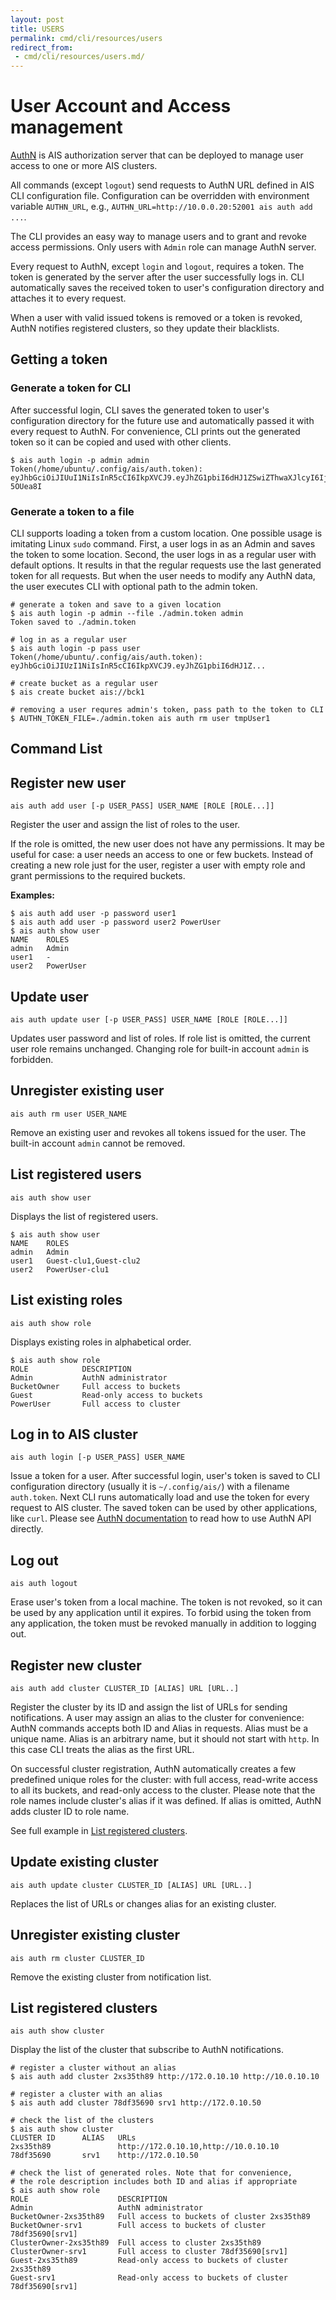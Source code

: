 ```yaml
---
layout: post
title: USERS
permalink: cmd/cli/resources/users
redirect_from:
 - cmd/cli/resources/users.md/
---
```


# User Account and Access management

[AuthN](/cmd/authn/README.md) is AIS authorization server that can be deployed to manage user access to one or more AIS clusters.

All commands (except `logout`) send requests to AuthN URL defined in AIS CLI configuration file. Configuration can be overridden with environment variable `AUTHN_URL`, e.g., `AUTHN_URL=http://10.0.0.20:52001 ais auth add ...`.

The CLI provides an easy way to manage users and to grant and revoke access permissions.
Only users with `Admin` role can manage AuthN server.

Every request to AuthN, except `login` and `logout`, requires a token.
The token is generated by the server after the user successfully logs in.
CLI automatically saves the received token to user's configuration directory and attaches it to every request.

When a user with valid issued tokens is removed or a token is revoked, AuthN notifies registered clusters, so they update their blacklists.

## Getting a token


### Generate a token for CLI

After successful login, CLI saves the generated token to user's configuration directory for the future use and automatically passed it with every request to AuthN.
For convenience, CLI prints out the generated token so it can be copied and used with other clients.

```console
$ ais auth login -p admin admin
Token(/home/ubuntu/.config/ais/auth.token):
eyJhbGciOiJIUuI1NiIsInR5cCI6IkpXVCJ9.eyJhZG1pbiI6dHJ1ZSwiZThwaXJlcyI6IjIwMjAtMDYtMTFUMTY6MzU6MDAuODQyNzMzNjU1LTA3OjAwIiwidXNlcm5hbWUiOiJhZG1pbiJ9.ppyMR8EE37M9O9Kl9ybyB7CE0fq6hIwL3Sa-5OUea8I
```

### Generate a token to a file

CLI supports loading a token from a custom location.
One possible usage is imitating Linux `sudo` command.
First, a user logs in as an Admin and saves the token to some location.
Second, the user logs in as a regular user with default options.
It results in that the regular requests use the last generated token for all requests.
But when the user needs to modify any AuthN data, the user executes CLI with optional path to the admin token.

```console
# generate a token and save to a given location
$ ais auth login -p admin --file ./admin.token admin
Token saved to ./admin.token

# log in as a regular user
$ ais auth login -p pass user
Token(/home/ubuntu/.config/ais/auth.token):
eyJhbGciOiJIUzI1NiIsInR5cCI6IkpXVCJ9.eyJhZG1pbiI6dHJ1Z...

# create bucket as a regular user
$ ais create bucket ais://bck1

# removing a user requres admin's token, pass path to the token to CLI
$ AUTHN_TOKEN_FILE=./admin.token ais auth rm user tmpUser1
```

## Command List

## Register new user

`ais auth add user [-p USER_PASS] USER_NAME [ROLE [ROLE...]]`

Register the user and assign the list of roles to the user.

If the role is omitted, the new user does not have any permissions. It may be useful for
case: a user needs an access to one or few buckets. Instead of creating a new role just
for the user, register a user with empty role and grant permissions to the required buckets.

**Examples:**

```console
$ ais auth add user -p password user1
$ ais auth add user -p password user2 PowerUser
$ ais auth show user
NAME    ROLES
admin   Admin
user1   -
user2   PowerUser
```

## Update user

`ais auth update user [-p USER_PASS] USER_NAME [ROLE [ROLE...]]`

Updates user password and list of roles. If role list is omitted, the current
user role remains unchanged.
Changing role for built-in account `admin` is forbidden.

## Unregister existing user

`ais auth rm user USER_NAME`

Remove an existing user and revokes all tokens issued for the user.
The built-in account `admin` cannot be removed.

## List registered users

`ais auth show user`

Displays the list of registered users.

```console
$ ais auth show user
NAME    ROLES
admin   Admin
user1   Guest-clu1,Guest-clu2
user2   PowerUser-clu1
```

## List existing roles

`ais auth show role`

Displays existing roles in alphabetical order.

```console
$ ais auth show role
ROLE            DESCRIPTION
Admin           AuthN administrator
BucketOwner     Full access to buckets
Guest           Read-only access to buckets
PowerUser       Full access to cluster
```

## Log in to AIS cluster

`ais auth login [-p USER_PASS] USER_NAME`

Issue a token for a user.
After successful login, user's token is saved to CLI configuration directory (usually it is `~/.config/ais/`) with a filename `auth.token`.
Next CLI runs automatically load and use the token for every request to AIS cluster.
The saved token can be used by other applications, like `curl`.
Please see [AuthN documentation](/cmd/authn/README.md) to read how to use AuthN API directly.

## Log out

`ais auth logout`

Erase user's token from a local machine. The token is not revoked, so it can be used by any application until it expires.
To forbid using the token from any application, the token must be revoked manually in addition to logging out.

## Register new cluster

`ais auth add cluster CLUSTER_ID [ALIAS] URL [URL..]`

Register the cluster by its ID and assign the list of URLs for sending notifications.
A user may assign an alias to the cluster for convenience: AuthN commands accepts both ID and Alias in requests.
Alias must be a unique name.  Alias is an arbitrary name, but it should not start with `http`.
In this case CLI treats the alias as the first URL.

On successful cluster registration, AuthN automatically creates a few predefined unique roles for the cluster: with full access,
read-write access to all its buckets, and read-only access to the cluster.
Please note that the role names include cluster's alias if it was defined. If alias is omitted, AuthN adds cluster ID to role name.

See full example in [List registered clusters](#list-registered-clusters).

## Update existing cluster

`ais auth update cluster CLUSTER_ID [ALIAS] URL [URL..]`

Replaces the list of URLs or changes alias for an existing cluster.

## Unregister existing cluster

`ais auth rm cluster CLUSTER_ID`

Remove the existing cluster from notification list.

## List registered clusters

`ais auth show cluster`

Display the list of the cluster that subscribe to AuthN notifications.

```console
# register a cluster without an alias
$ ais auth add cluster 2xs35th89 http://172.0.10.10 http://10.0.10.10

# register a cluster with an alias
$ ais auth add cluster 78df35690 srv1 http://172.0.10.50

# check the list of the clusters
$ ais auth show cluster
CLUSTER ID      ALIAS   URLs
2xs35th89               http://172.0.10.10,http://10.0.10.10
78df35690       srv1    http://172.0.10.50

# check the list of generated roles. Note that for convenience,
# the role description includes both ID and alias if appropriate
$ ais auth show role
ROLE                    DESCRIPTION
Admin                   AuthN administrator
BucketOwner-2xs35th89   Full access to buckets of cluster 2xs35th89
BucketOwner-srv1        Full access to buckets of cluster 78df35690[srv1]
ClusterOwner-2xs35th89  Full access to cluster 2xs35th89
ClusterOwner-srv1       Full access to cluster 78df35690[srv1]
Guest-2xs35th89         Read-only access to buckets of cluster 2xs35th89
Guest-srv1              Read-only access to buckets of cluster 78df35690[srv1]
```
